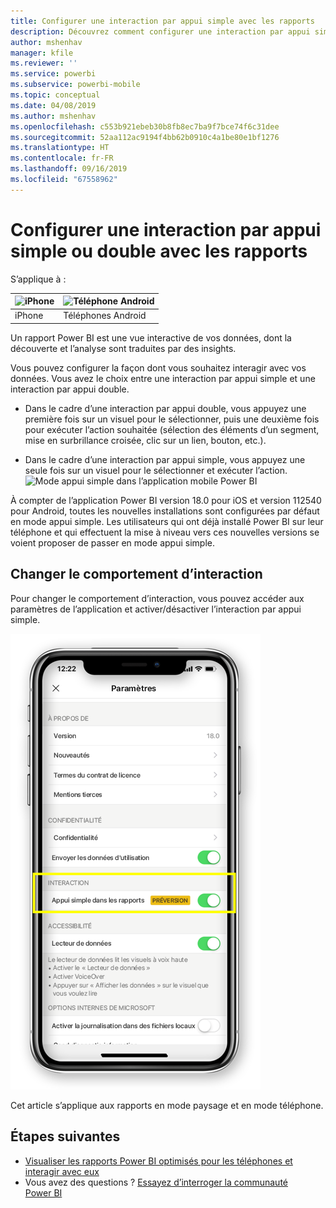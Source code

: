 ```yaml
---
title: Configurer une interaction par appui simple avec les rapports
description: Découvrez comment configurer une interaction par appui simple ou double avec les rapports.
author: mshenhav
manager: kfile
ms.reviewer: ''
ms.service: powerbi
ms.subservice: powerbi-mobile
ms.topic: conceptual
ms.date: 04/08/2019
ms.author: mshenhav
ms.openlocfilehash: c553b921ebeb30b8fb8ec7ba9f7bce74f6c31dee
ms.sourcegitcommit: 52aa112ac9194f4bb62b0910c4a1be80e1bf1276
ms.translationtype: HT
ms.contentlocale: fr-FR
ms.lasthandoff: 09/16/2019
ms.locfileid: "67558962"
---
```

# <a name="configure-report-interaction-to-single-tap-or-double-tap"></a>Configurer une interaction par appui simple ou double avec les rapports
S’applique à :

| ![iPhone](././media/mobile-reports-in-the-mobile-apps/ios-logo-40-px.png) | ![Téléphone Android](././media/mobile-reports-in-the-mobile-apps/android-logo-40-px.png) | 
|:--- |:--- |
| iPhone |Téléphones Android |

Un rapport Power BI est une vue interactive de vos données, dont la découverte et l’analyse sont traduites par des insights.

Vous pouvez configurer la façon dont vous souhaitez interagir avec vos données. Vous avez le choix entre une interaction par appui simple et une interaction par appui double.

* Dans le cadre d’une interaction par appui double, vous appuyez une première fois sur un visuel pour le sélectionner, puis une deuxième fois pour exécuter l’action souhaitée (sélection des éléments d’un segment, mise en surbrillance croisée, clic sur un lien, bouton, etc.).

* Dans le cadre d’une interaction par appui simple, vous appuyez une seule fois sur un visuel pour le sélectionner et exécuter l’action.
![Mode appui simple dans l’application mobile Power BI](./media/mobile-app-single-tap/single-tap-2.gif)


À compter de l’application Power BI version 18.0 pour iOS et version 112540 pour Android, toutes les nouvelles installations sont configurées par défaut en mode appui simple.
Les utilisateurs qui ont déjà installé Power BI sur leur téléphone et qui effectuent la mise à niveau vers ces nouvelles versions se voient proposer de passer en mode appui simple.

## <a name="change-interaction-behavior"></a>Changer le comportement d’interaction

Pour changer le comportement d’interaction, vous pouvez accéder aux paramètres de l’application et activer/désactiver l’interaction par appui simple.

![Changement de l’interaction avec les rapports dans l’application mobile Power BI](./media/mobile-app-single-tap/configure-single-tap.png)

Cet article s’applique aux rapports en mode paysage et en mode téléphone.

## <a name="next-steps"></a>Étapes suivantes
* [Visualiser les rapports Power BI optimisés pour les téléphones et interagir avec eux](mobile-apps-view-phone-report.md)
* Vous avez des questions ? [Essayez d’interroger la communauté Power BI](http://community.powerbi.com/)

